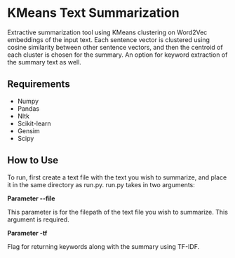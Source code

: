 # KMeans Text Summarization

Extractive summarization tool using KMeans clustering on Word2Vec embeddings of the input text. Each sentence vector is clustered using cosine similarity between other sentence vectors, and then the centroid of each cluster is chosen for the summary. An option for keyword extraction of the summary text as well. 

## Requirements

* Numpy
* Pandas
* Nltk
* Scikit-learn
* Gensim
* Scipy

## How to Use

To run, first create a text file with the text you wish to summarize, and place it in the same directory as run.py. run.py takes in two arguments:

**Parameter --file**

This parameter is for the filepath of the text file you wish to summarize. This argument is required.

**Parameter -tf**

Flag for returning keywords along with the summary using TF-IDF.
